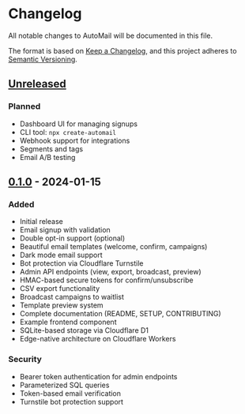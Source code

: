 # Changelog

All notable changes to AutoMail will be documented in this file.

The format is based on [Keep a Changelog](https://keepachangelog.com/en/1.0.0/),
and this project adheres to [Semantic Versioning](https://semver.org/spec/v2.0.0.html).

## [Unreleased]

### Planned
- Dashboard UI for managing signups
- CLI tool: `npx create-automail`
- Webhook support for integrations
- Segments and tags
- Email A/B testing

## [0.1.0] - 2024-01-15

### Added
- Initial release
- Email signup with validation
- Double opt-in support (optional)
- Beautiful email templates (welcome, confirm, campaigns)
- Dark mode email support
- Bot protection via Cloudflare Turnstile
- Admin API endpoints (view, export, broadcast, preview)
- HMAC-based secure tokens for confirm/unsubscribe
- CSV export functionality
- Broadcast campaigns to waitlist
- Template preview system
- Complete documentation (README, SETUP, CONTRIBUTING)
- Example frontend component
- SQLite-based storage via Cloudflare D1
- Edge-native architecture on Cloudflare Workers

### Security
- Bearer token authentication for admin endpoints
- Parameterized SQL queries
- Token-based email verification
- Turnstile bot protection support

[Unreleased]: https://github.com/verygoodplugins/automail/compare/v0.1.0...HEAD
[0.1.0]: https://github.com/verygoodplugins/automail/releases/tag/v0.1.0

